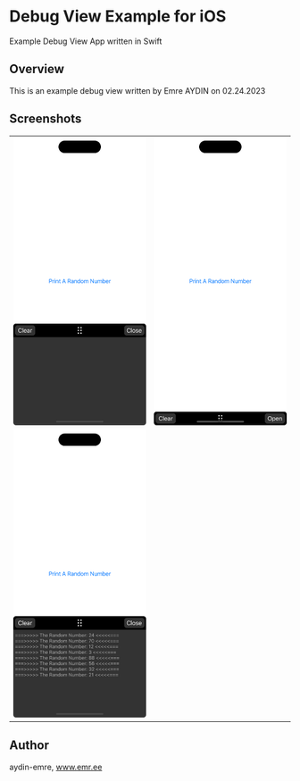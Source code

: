 # Debug View Example for iOS
Example Debug View App written in Swift

## Overview
This is an example debug view written by Emre AYDIN on 02.24.2023<br>

## Screenshots
<table>
  <tr>
    <td>
        <img src="/screenshots/1.png">
    </td>
    <td>
        <img src="/screenshots/2.png">
    </td>
  </tr>
  <tr>
    <td>
        <img src="/screenshots/3.png">
    </td>
    <td></td>
  </tr>
</table>

## Author

aydin-emre, www.emr.ee
